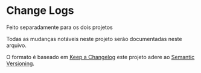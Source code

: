 # Change Logs

Feito separadamente para os dois projetos

Todas as mudanças notáveis ​​neste projeto serão documentadas neste arquivo.
 
O formato é baseado em [Keep a Changelog](http://keepachangelog.com/)
este projeto adere ao [Semantic Versioning](http://semver.org/).
 
